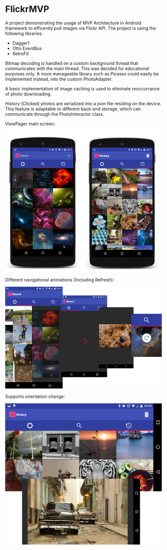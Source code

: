 # FlickrMVP
A project demonstrating the usage of MVP Architecture in Android framework to efficently pull images via Flickr API. The project is using the following libraries:

- Dagger1 
- Otto EventBus 
- RetroFit

Bitmap decoding is handled on a custom background thread that communicates with the main thread. This was decided for educational purposes only. A more manageable library such as Picasso could easily be implemented instead, into the custom PhotoAdapter.

A basic implementation of image caching is used to eliminate reoccurrance of photo downloading.

History (Clicked) photos are serialized into a json file residing on the device. This feature is adaptable to different back-end storage, which can communicate through the PhotoInteractor class.

ViewPager main screen:

![Animations and Refresh](https://github.com/futureproofd/FlickrMVP/blob/master/assets/screencaps/home.png)

Different navigational animations (Including Refresh):

![Animations and Refresh](https://github.com/futureproofd/FlickrMVP/blob/master/assets/screencaps/features.png)

Supports orientation change:

![Animations and Refresh](https://github.com/futureproofd/FlickrMVP/blob/master/assets/screencaps/features2.png)
